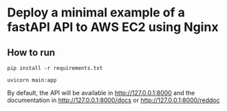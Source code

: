 # Deploy a minimal example of a fastAPI API to AWS EC2 using Nginx

## How to run
`pip install -r requirements.txt`

`uvicorn main:app`

By default, the API will be available in http://127.0.0.1:8000 and the documentation in http://127.0.0.1:8000/docs or http://127.0.0.1:8000/reddoc
